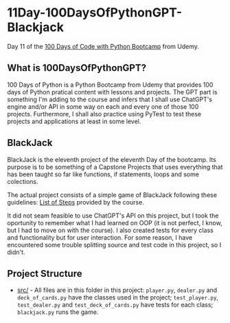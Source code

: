 # 11Day-100DaysOfPythonGPT-Blackjack

Day 11 of the [100 Days of Code with Python Bootcamp](https://www.udemy.com/course/100-days-of-code/) from Udemy.

## What is 100DaysOfPythonGPT?

100 Days of Python is a Python Bootcamp from Udemy that provides 100 days of Python pratical content with lessons and projects. The GPT part is something I'm adding to the course and infers that I shall use ChatGPT's engine and/or API in some way on each and every one of those 100 projects. Furthermore, I shall also practice using PyTest to test these projects and applications at least in some level.

## BlackJack

BlackJack is the eleventh project of the eleventh Day of the bootcamp. Its purpose is to be something of a Capstone Projects that uses everything that has been taught so far like functions, if statements, loops and some colections. 

The actual project consists of a simple game of BlackJack following these guidelines: [List of Steps](https://listmoz.com/view/6h34DJpvJBFVRlZfJvxF) provided by the course.

It did not seam feasible to use ChatGPT's API on this project, but I took the oportunity to remember what I had learned on OOP (it is not perfect, I know, but I had to move on with the course). I also created tests for every class and functionality but for user interaction. For some reason, I have encountered some trouble splitting source and test code in this project, so I didn't.

## Project Structure

 - [src/](src/) - All files are in this folder in this project: `player.py`, `dealer.py` and `deck_of_cards.py` have the classes used in the project; `test_player.py`, `test_dealer.py` and `test_deck_of_cards.py` have tests for each class; `blackjack.py` runs the game.
